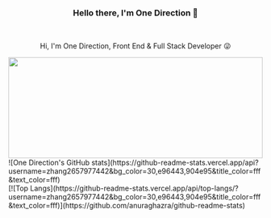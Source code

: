 <h3 align="center">Hello there, I'm One Direction 👋</h3>
<br>
<p align="center">
  Hi, I'm One Direction, Front End & Full Stack Developer 😜
</p>

<img width="100%" height="200" src="[https://github-readme-stats.vercel.app/api?username=zumrudu-anka&show_icons=true&theme=gotham](https://github-readme-stats.vercel.app/api?username=zhang2657977442&bg_color=30,e96443,904e95&title_color=fff&text_color=fff)">
![One Direction's GitHub stats](https://github-readme-stats.vercel.app/api?username=zhang2657977442&bg_color=30,e96443,904e95&title_color=fff&text_color=fff)
<br>
[![Top Langs](https://github-readme-stats.vercel.app/api/top-langs/?username=zhang2657977442&bg_color=30,e96443,904e95&title_color=fff&text_color=fff)](https://github.com/anuraghazra/github-readme-stats)

